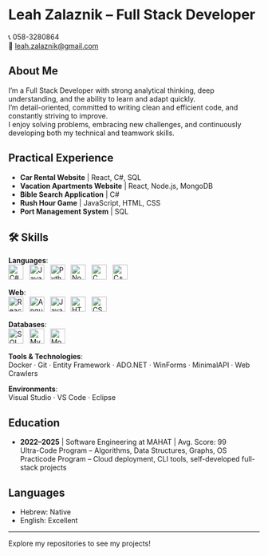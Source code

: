 # Leah Zalaznik – Full Stack Developer

📞 058-3280864  
📧 [leah.zalaznik@gmail.com](mailto:leah.zalaznik@gmail.com)

## About Me

I’m a Full Stack Developer with strong analytical thinking, deep understanding, and the ability to learn and adapt quickly.  
I’m detail-oriented, committed to writing clean and efficient code, and constantly striving to improve.  
I enjoy solving problems, embracing new challenges, and continuously developing both my technical and teamwork skills.

## Practical Experience

- **Car Rental Website** | React, C#, SQL  
- **Vacation Apartments Website** | React, Node.js, MongoDB  
- **Bible Search Application** | C#  
- **Rush Hour Game** | JavaScript, HTML, CSS  
- **Port Management System** | SQL

## 🛠️ Skills

**Languages**:  
<img src="https://cdn.jsdelivr.net/gh/devicons/devicon/icons/csharp/csharp-original.svg" alt="C#" width="30" height="30"/> &nbsp;
<img src="https://cdn.jsdelivr.net/gh/devicons/devicon/icons/java/java-original.svg" alt="Java" width="30" height="30"/> &nbsp;
<img src="https://cdn.jsdelivr.net/gh/devicons/devicon/icons/python/python-original.svg" alt="Python" width="30" height="30"/> &nbsp;
<img src="https://cdn.jsdelivr.net/gh/devicons/devicon/icons/nodejs/nodejs-original.svg" alt="Node.js" width="30" height="30"/> &nbsp;
<img src="https://cdn.jsdelivr.net/gh/devicons/devicon/icons/c/c-original.svg" alt="C" width="30" height="30"/> &nbsp;
<img src="https://cdn.jsdelivr.net/gh/devicons/devicon/icons/cplusplus/cplusplus-original.svg" alt="C++" width="30" height="30"/>

**Web**:  
<img src="https://cdn.jsdelivr.net/gh/devicons/devicon/icons/react/react-original.svg" alt="React" width="30" height="30"/> &nbsp;
<img src="https://cdn.jsdelivr.net/gh/devicons/devicon/icons/angularjs/angularjs-original.svg" alt="Angular" width="30" height="30"/> &nbsp;
<img src="https://cdn.jsdelivr.net/gh/devicons/devicon/icons/javascript/javascript-original.svg" alt="JavaScript" width="30" height="30"/> &nbsp;
<img src="https://cdn.jsdelivr.net/gh/devicons/devicon/icons/html5/html5-original.svg" alt="HTML5" width="30" height="30"/> &nbsp;
<img src="https://cdn.jsdelivr.net/gh/devicons/devicon/icons/css3/css3-original.svg" alt="CSS3" width="30" height="30"/>

**Databases**:  
<img src="https://cdn.jsdelivr.net/gh/devicons/devicon/icons/microsoftsqlserver/microsoftsqlserver-plain.svg" alt="SQL Server" width="30" height="30"/> &nbsp;
<img src="https://cdn.jsdelivr.net/gh/devicons/devicon/icons/mysql/mysql-original.svg" alt="MySQL" width="30" height="30"/> &nbsp;
<img src="https://cdn.jsdelivr.net/gh/devicons/devicon/icons/mongodb/mongodb-original.svg" alt="MongoDB" width="30" height="30"/>

**Tools & Technologies**:  
Docker · Git · Entity Framework · ADO.NET · WinForms · MinimalAPI · Web Crawlers

**Environments**:  
Visual Studio · VS Code · Eclipse

## Education

- **2022–2025** | Software Engineering at MAHAT | Avg. Score: 99  
  Ultra-Code Program – Algorithms, Data Structures, Graphs, OS  
  Practicode Program – Cloud deployment, CLI tools, self-developed full-stack projects

## Languages

- Hebrew: Native  
- English: Excellent

---

Explore my repositories to see my projects!
